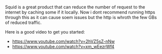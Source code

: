 Squid is a great product that can reduce the number of request to the internet by caching some if it locally. Now i dont recommend running https through this as it can cause soem issues but the http is whroth the few GBs of reduced traffic.

Here is a good video to get you started:
 - https://www.youtube.com/watch?v=2hVZ5sZ-nNw
 - https://www.youtube.com/watch?v=xm_wEezrWf4